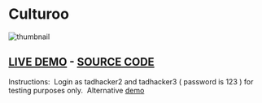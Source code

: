 # **Culturoo**
![thumbnail](https://user-images.githubusercontent.com/26378494/31123037-30dcc1f0-a836-11e7-8df8-162a74f8f45d.png)
## [LIVE DEMO](https://chrisjim316.github.io/Culturoo/)    -     [SOURCE CODE](https://github.com/chrisjim316/Culturoo)


Instructions: 
 ‌ Login as tadhacker2 and tadhacker3 ( password is 123 ) for testing purposes only. 
 ‌ Alternative [demo](https://user-images.githubusercontent.com/26378494/31124870-2a1cc632-a83e-11e7-87d1-45fb9f7414e8.gif)
